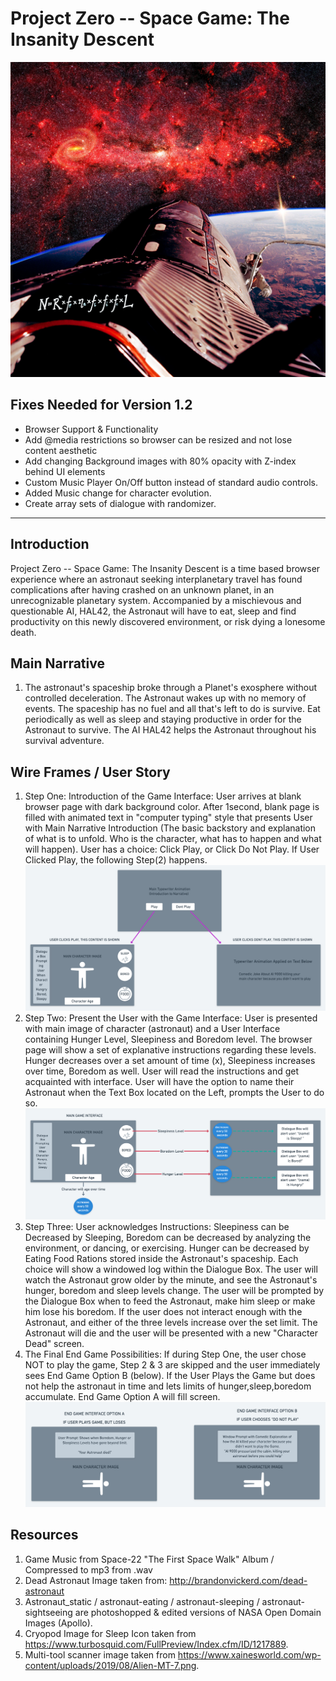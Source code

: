 

# Project Zero -- Space Game: The Insanity Descent 

![SpaceGameMainIntro](https://github.com/VictorDoyle/SpaceGame/blob/master/media/images/InsanityDescent-SpaceGame.jpg)

## Fixes Needed for Version 1.2

- Browser Support & Functionality
- Add @media restrictions so browser can be resized and not lose content aesthetic
- Add changing Background images with 80% opacity with Z-index behind UI elements
- Custom Music Player On/Off button instead of standard audio controls.
- Added Music change for character evolution.
- Create array sets of dialogue with randomizer.

---
## Introduction
Project Zero -- Space Game: The Insanity Descent is a time based browser experience where an astronaut seeking interplanetary travel has found complications after having crashed on an unknown planet, in an unrecognizable planetary system. Accompanied by a mischievous and questionable AI, HAL42, the Astronaut will have to eat, sleep and find productivity on this newly discovered environment, or risk dying a lonesome death.

## Main Narrative

1. The astronaut's spaceship broke through a Planet's exosphere without controlled deceleration. The Astronaut wakes up with no memory of events. The spaceship has no fuel and all that's left to do is survive. Eat periodically as well as sleep and staying productive in order for the Astronaut to survive. The AI HAL42 helps the Astronaut throughout his survival adventure.

## Wire Frames / User Story

1. Step One: Introduction of the Game Interface: 
User arrives at blank browser page with dark background color. After 1second, blank page is filled with animated text in "computer typing" style that presents User with Main Narrative Introduction (The basic backstory and explanation of what is to unfold. Who is the character, what has to happen and what will happen).
User has a choice: Click Play, or Click Do Not Play. If User Clicked Play, the following Step(2) happens.
![SpaceGameIntroduction](https://github.com/VictorDoyle/SpaceGame/blob/master/media/wireframe/stepOneSpaceGame.png)
2. Step Two: Present the User with the Game Interface:
User is presented with main image of character (astronaut) and a User Interface containing Hunger Level, Sleepiness and Boredom level. The browser page will show a set of explanative instructions regarding these levels. Hunger decreases over a set amount of time (x), Sleepiness increases over time, Boredom as well. 
User will read the instructions and get acquainted with interface. User will have the option to name their Astronaut when the Text Box located on the Left, prompts the User to do so.
![SpaceGameIntroduction2](https://github.com/VictorDoyle/SpaceGame/blob/master/media/wireframe/stepTwoSpaceGame.png)
3. Step Three: User acknowledges Instructions: Sleepiness can be Decreased by Sleeping, Boredom can be decreased by analyzing the environment, or dancing, or exercising. Hunger can be decreased by Eating Food Rations stored inside the Astronaut's spaceship. Each choice will show a windowed log within the Dialogue Box.
The user will watch the Astronaut grow older by the minute, and see the Astronaut's hunger, boredom and sleep levels change. The user will be prompted by the Dialogue Box when to feed the Astronaut, make him sleep or make him lose his boredom. 
If the user does not interact enough with the Astronaut, and either of the three levels increase over the set limit. The Astronaut will die and the user will be presented with a new "Character Dead" screen. 
4. The Final End Game Possibilities:
If during Step One, the user chose NOT to play the game, Step 2 & 3 are skipped and the user immediately sees End Game Option B (below). 
If the User Plays the Game but does not help the astronaut in time and lets limits of hunger,sleep,boredom accumulate. End Game Option A will fill screen.
![SpaceGameIntroduction3](https://github.com/VictorDoyle/SpaceGame/blob/master/media/wireframe/endGameWindows.png)

## Resources
1. Game Music from Space-22 "The First Space Walk" Album / Compressed to mp3 from .wav
2. Dead Astronaut Image taken from: http://brandonvickerd.com/dead-astronaut
3. Astronaut_static / astronaut-eating / astronaut-sleeping / astronaut-sightseeing are photoshopped & edited versions of NASA Open Domain Images (Apollo).
4. Cryopod Image for Sleep Icon taken from https://www.turbosquid.com/FullPreview/Index.cfm/ID/1217889.
5. Multi-tool scanner image taken from https://www.xainesworld.com/wp-content/uploads/2019/08/Alien-MT-7.png. 



